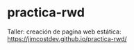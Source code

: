 # practica-rwd
Taller: creación de pagina web estática: https://jimcostdev.github.io/practica-rwd/

